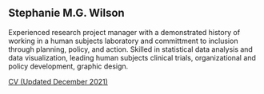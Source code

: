 ## Stephanie M.G. Wilson

Experienced research project manager with a demonstrated history of working in a human subjects laboratory and committment to inclusion through planning, policy, and action. Skilled in statistical data analysis and data visualization, leading human subjects clinical trials, organizational and policy development, graphic design.

[CV (Updated December 2021)](https://github.com/SWi1/SMG.Wilson/blob/main/CV_2021.md)
